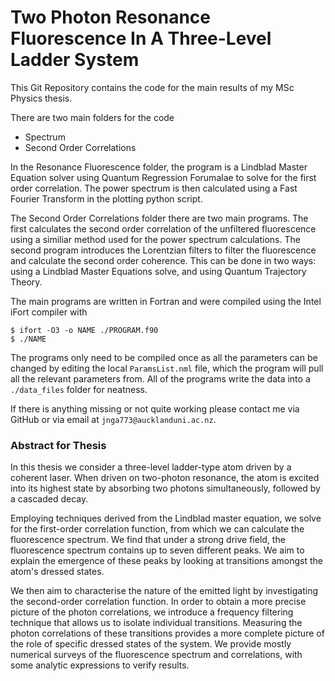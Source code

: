 # Two Photon Resonance Fluorescence In A Three-Level Ladder System

This Git Repository contains the code for the main results of my MSc Physics thesis.

There are two main folders for the code
  - Spectrum
  - Second Order Correlations

In the Resonance Fluorescence folder, the program is a Lindblad Master Equation solver using Quantum Regression Forumalae to solve for the first order correlation. The power spectrum is then calculated using a Fast Fourier Transform in the plotting python script.

The Second Order Correlations folder there are two main programs. The first calculates the second order correlation of the unfiltered fluorescence using a similiar method used for the power spectrum calculations. The second program introduces the Lorentzian filters to filter the fluorescence and calculate the second order coherence. This can be done in two ways: using a Lindblad Master Equations solve, and using Quantum Trajectory Theory.

The main programs are written in Fortran and were compiled using the Intel iFort compiler with

```shell
$ ifort -O3 -o NAME ./PROGRAM.f90
$ ./NAME
```

The programs only need to be compiled once as all the parameters can be changed by editing the local `ParamsList.nml` file, which the program will pull all the relevant parameters from. All of the programs write the data into a `./data_files` folder for neatness.

If there is anything missing or not quite working please contact me via GitHub or via email at `jnga773@aucklanduni.ac.nz`.

### Abstract for Thesis

In this thesis we consider a three-level ladder-type atom driven by a coherent laser. When driven on two-photon resonance, the atom is excited into its highest state by absorbing two photons simultaneously, followed by a cascaded decay.

Employing techniques derived from the Lindblad master equation, we solve for the first-order correlation function, from which we can calculate the fluorescence spectrum. We find that under a strong drive field, the fluorescence spectrum contains up to seven different peaks. We aim to explain the emergence of these peaks by looking at transitions amongst the atom's dressed states.

We then aim to characterise the nature of the emitted light by investigating the second-order correlation function. In order to obtain a more precise picture of the photon correlations, we introduce a frequency filtering technique that allows us to isolate individual transitions. Measuring the photon correlations of these transitions provides a more complete picture of the role of specific dressed states of the system. We provide mostly numerical surveys of the fluorescence spectrum and correlations, with some analytic expressions to verify results.
